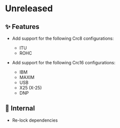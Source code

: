 # Unreleased

## ✨ Features

* Add support for the following Crc8 configurations:
    - ITU
    - ROHC

* Add support for the following Crc16 configurations:
    - IBM
    - MAXIM
    - USB
    - X25 (X-25)
    - DNP

## 🔩  Internal
* Re-lock dependencies
